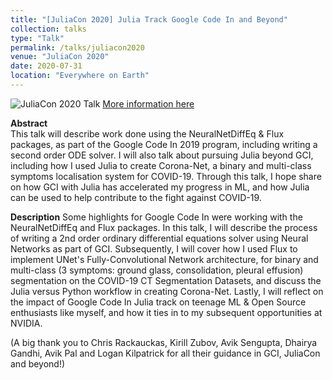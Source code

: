 ```yaml
---
title: "[JuliaCon 2020] Julia Track Google Code In and Beyond"
collection: talks
type: "Talk"
permalink: /talks/juliacon2020
venue: "JuliaCon 2020"
date: 2020-07-31
location: "Everywhere on Earth"
---
```

![JuliaCon 2020 Talk](https://chinglamchoi.github.io/cchoi/files/juliacon2020.jpg)
[More information here](https://live.juliacon.org/talk/HJTZNE)

**Abstract**  
This talk will describe work done using the NeuralNetDiffEq & Flux packages, as part of the Google Code In 2019 program, including writing a second order ODE solver. I will also talk about pursuing Julia beyond GCI, including how I used Julia to create Corona-Net, a binary and multi-class symptoms localisation system for COVID-19. Through this talk, I hope share on how GCI with Julia has accelerated my progress in ML, and how Julia can be used to help contribute to the fight against COVID-19.
  
**Description**
Some highlights for Google Code In were working with the NeuralNetDiffEq and Flux packages. In this talk, I will describe the process of writing a 2nd order ordinary differential equations solver using Neural Networks as part of GCI. Subsequently, I will cover how I used Flux to implement UNet's Fully-Convolutional Network architecture, for binary and multi-class (3 symptoms: ground glass, consolidation, pleural effusion) segmentation on the COVID-19 CT Segmentation Datasets, and discuss the Julia versus Python workflow in creating Corona-Net. Lastly, I will reflect on the impact of Google Code In Julia track on teenage ML & Open Source enthusiasts like myself, and how it ties in to my subsequent opportunities at NVIDIA.
  
(A big thank you to Chris Rackauckas, Kirill Zubov, Avik Sengupta, Dhairya Gandhi, Avik Pal and Logan Kilpatrick for all their guidance in GCI, JuliaCon and beyond!)
